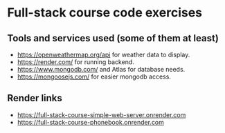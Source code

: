 # Full-stack course code exercises

## Tools and services used (some of them at least)
- https://openweathermap.org/api for weather data to display.
- https://render.com/ for running backend.
- https://www.mongodb.com/ and Atlas for database needs.
- https://mongoosejs.com/ for easier mongodb access.

## Render links
- https://full-stack-course-simple-web-server.onrender.com
- https://full-stack-course-phonebook.onrender.com